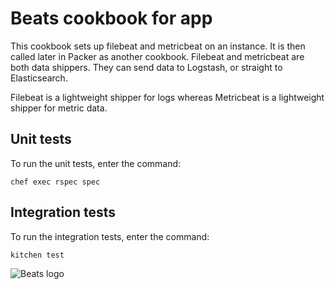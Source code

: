 # Beats cookbook for app

This cookbook sets up filebeat and metricbeat on an instance. It is then called later in Packer as another cookbook. Filebeat and metricbeat are both data shippers. They can send data to Logstash, or straight to Elasticsearch.

Filebeat is a lightweight shipper for logs whereas Metricbeat is a lightweight shipper for metric data.

## Unit tests

To run the unit tests, enter the command:

```
chef exec rspec spec
```

## Integration tests

To run the integration tests, enter the command:

```
kitchen test
```

![Beats logo](https://www.pngfind.com/pngs/m/127-1274717_elastic-beats-logo-hd-png-download.png)
